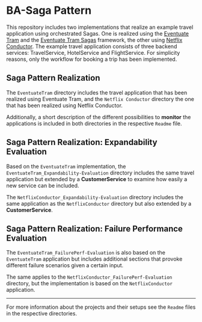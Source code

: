 # BA-Saga Pattern
This repository includes two implementations that realize an example travel application using orchestrated Sagas.
One is realized using the [Eventuate Tram](https://github.com/eventuate-tram/eventuate-tram-core) and the [Eventuate Tram Sagas](https://github.com/eventuate-tram/eventuate-tram-sagas) framework, the other using [Netflix Conductor](https://github.com/Netflix/conductor).
The example travel application consists of three backend services: TravelService,
HotelService and FlightService. For simplicity reasons, only the workflow for booking a trip has been implemented.


## Saga Pattern Realization

The `EventuateTram` directory includes the travel application that has been realized using Eventuate Tram, and the `Netflix Conductor` directory the one that has been realized using Netflix Conductor.

Additionally, a short description of the different possibilities to   __monitor__ the applications is included in both directories in the respective `Readme` file.


## Saga Pattern Realization: Expandability Evaluation

Based on the `EventuateTram` implementation, the `EventuateTram_Expandability-Evaluation` directory includes the same travel application but extended by a __CustomerService__ to examine how easily a new service can be included.


The `NetflixConductor_Expandability-Evaluation` directory includes the same application as the `NetflixConductor` directory but also extended by a __CustomerService__.


## Saga Pattern Realization: Failure Performance Evaluation

The `EventuateTram_FailurePerf-Evaluation` is also based on the `EventuateTram` application but includes additional sections that provoke different failure scenarios given a certain input.

The same applies to the `NetflixConductor_FailurePerf-Evaluation` directory, but the implementation is based on the `NetflixConductor` application.

-----------------------------------------------------------------------------
For more information about the projects and their setups see the `Readme` files in the respective directories.
